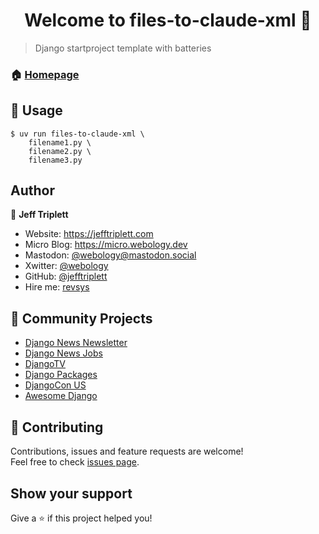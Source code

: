 <h1 align="center">Welcome to files-to-claude-xml 👋</h1>

> Django startproject template with batteries


### 🏠 [Homepage](https://github.com/jefftriplett/files-to-claude-xml)

## :rocket: Usage

```shell
$ uv run files-to-claude-xml \
    filename1.py \
    filename2.py \
    filename3.py
```

## Author

👤 **Jeff Triplett**

* Website: https://jefftriplett.com
* Micro Blog: https://micro.webology.dev
* Mastodon: [@webology@mastodon.social](https://mastodon.social/@webology)
* Xwitter: [@webology](https://twitter.com/webology)
* GitHub: [@jefftriplett](https://github.com/jefftriplett)
* Hire me: [revsys](https://www.revsys.com)

## 🌟 Community Projects

* [Django News Newsletter](https://django-news.com)
* [Django News Jobs](https://jobs.django-news.com)
* [DjangoTV](https://djangotv.com)
* [Django Packages](https://djangopackages.org)
* [DjangoCon US](https://djangocon.us)
* [Awesome Django](https://awesomedjango.org)

## 🤝 Contributing

Contributions, issues and feature requests are welcome!<br />Feel free to check [issues page](https://github.com/jefftriplett/files-to-claude-xml/issues).

## Show your support

Give a ⭐️ if this project helped you!
